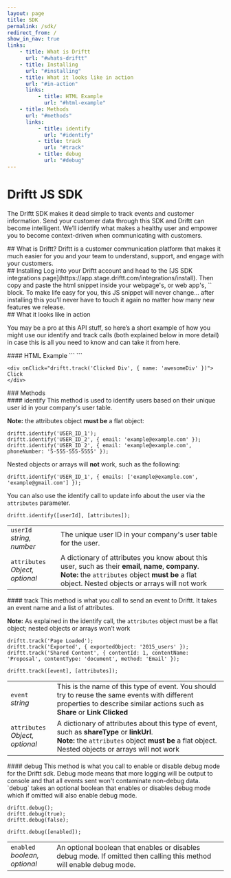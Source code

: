 ```yaml
---
layout: page
title: SDK
permalink: /sdk/
redirect_from: /
show_in_nav: true
links:
    - title: What is Driftt
      url: "#whats-driftt"
    - title: Installing
      url: "#installing"
    - title: What it looks like in action
      url: "#in-action"
      links:
          - title: HTML Example
            url: "#html-example"
    - title: Methods
      url: "#methods"
      links:
          - title: identify
            url: "#identify"
          - title: track
            url: "#track"
          - title: debug
            url: "#debug"
---
```


# Driftt JS SDK
The Driftt SDK makes it dead simple to track events and customer information. Send your customer data through this SDK and Driftt can become intelligent. We’ll identify what makes a healthy user and empower you to become context-driven when communicating with customers.

<div id="whats-driftt"></div>
## What is Driftt?
Driftt is a customer communication platform that makes it much easier for you and your team to understand, support, and engage with your customers.

<div id="installing"></div>
## Installing
Log into your Driftt account and head to the [JS SDK integrations page](https://app.stage.driftt.com/integrations/install). Then copy and paste the html snippet inside your webpage's, or web app's, `<head>` block.
To make life easy for you, this JS snippet will never change... after installing this you’ll never have to touch it again no matter how many new features we release.

<div id="in-action"></div>
## What it looks like in action

You may be a pro at this API stuff, so here’s a short example of how you might use our identify and track calls (both explained below in more detail) in case this is all you need to know and can take it from here.

<div id="html-example"></div>
#### HTML Example
```
<!-- html webpage -->
<script>
driftt.identify(userId, { email: 'abcd@email.com' });
</script>
```

```
<div onClick="driftt.track('Clicked Div', { name: 'awesomeDiv' })">
Click
</div>
```
<div id="methods"></div>
### Methods

<div id="identify"></div>
#### identify
This method is used to identify users based on their unique user id in your company's user table.

**Note:** the attributes object **must be** a flat object:

```
driftt.identify('USER_ID_1');
driftt.identify('USER_ID_2', { email: 'example@example.com' });
driftt.identify('USER_ID_2', { email: 'example@example.com', phoneNumber: '5-555-555-5555' });
```

Nested objects or arrays will **not** work, such as the following:

```
driftt.identify('USER_ID_1', { emails: ['example@example.com', 'example@gmail.com'] });
```

You can also use the identify call to update info about the user via the `attributes` parameter.

```
driftt.identify([userId], [attributes]);
```

<table>
  <tbody>
    <tr>
      <td>
        <code>userId</code>
        <br>
        <em>string, number</em>
      </td>
      <td>
        The unique user ID in your company's user table for the user.
      </td>
    </tr>
    <tr>
      <td>
        <code>attributes</code>
        <br>
        <em>Object, optional</em>
      </td>
      <td>
        A dictionary of attributes you know about this user, such as their <strong>email</strong>, <strong>name</strong>, <strong>company</strong>.
        <br>
        <strong>Note:</strong> the <code>attributes</code> object <strong>must be</strong> a flat object. Nested objects or arrays will not work
      </td>
    </tr>
  </tbody>
</table>

<div id="track"></div>
#### track
This method is what you call to send an event to Driftt. It takes an event name and a list of attributes.

**Note:** As explained in the identify call, the `attributes` object must be a flat object; nested objects or arrays won’t work

```
driftt.track('Page Loaded');
driftt.track('Exported', { exportedObject: '2015_users' });
driftt.track('Shared Content', { contentId: 1, contentName: 'Proposal', contentType: 'document', method: 'Email' });
```

```
driftt.track([event], [attributes]);
```

<table>
  <tbody>
    <tr>
      <td>
        <code>event</code>
        <br>
        <em>string</em>
      </td>
      <td>
        This is the name of this type of event. You should try to reuse the same events with different properties to describe similar actions such as <strong>Share</strong> or <strong>Link Clicked</strong>
      </td>
    </tr>
    <tr>
      <td>
        <code>attributes</code>
        <br>
        <em>Object, optional</em>
      </td>
      <td>
        A dictionary of attributes about this type of event, such as <strong>shareType</strong> or <strong>linkUrl</strong>.
        <br>
        <strong>Note:</strong> the <code>attributes</code> object <strong>must be</strong> a flat object. Nested objects or arrays will not work
      </td>
    </tr>
  </tbody>
</table>

<div id="debug"></div>
#### debug
This method is what you call to enable or disable debug mode for the Driftt sdk. Debug mode means that more logging will be output to console and that all events sent won't contaminate non-debug data. `debug` takes an optional boolean that enables or disables debug mode which if omitted will also enable debug mode.

```
driftt.debug();
driftt.debug(true);
driftt.debug(false);
```

```
driftt.debug([enabled]);
```

<table>
  <tbody>
    <tr>
      <td>
        <code>enabled</code>
        <br>
        <em>boolean, optional</em>
      </td>
      <td>
        An optional boolean that enables or disables debug mode. If omitted then calling this method will enable debug mode.
      </td>
    </tr>
  </tbody>
</table>